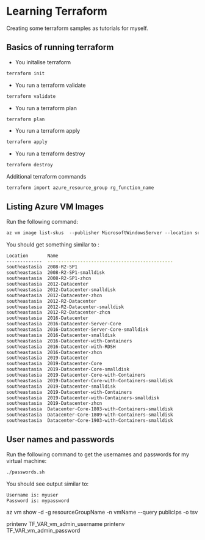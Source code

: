 # Learning Terraform

Creating some terraform samples as tutorials for myself.


## Basics of running terraform

- You initalise terraform

```bash
terraform init
```

- You run a terraform validate

```bash
terraform validate
```

- You run a terraform plan

```bash
terraform plan
```

- You run a terraform apply

```bash
terraform apply
```

- You run a terraform destroy

```bash
terraform destroy
```

Additional terraform commands

```bash
terraform import azure_resource_group rg_function_name
```

## Listing Azure VM Images

Run the following command:

```powershell
az vm image list-skus  --publisher MicrosoftWindowsServer --location southeastasia --offer windowsserver
```

You should get something similar to :

```bash
Location       Name
-------------  ----------------------------------------------
southeastasia  2008-R2-SP1
southeastasia  2008-R2-SP1-smalldisk
southeastasia  2008-R2-SP1-zhcn
southeastasia  2012-Datacenter
southeastasia  2012-Datacenter-smalldisk
southeastasia  2012-Datacenter-zhcn
southeastasia  2012-R2-Datacenter
southeastasia  2012-R2-Datacenter-smalldisk
southeastasia  2012-R2-Datacenter-zhcn
southeastasia  2016-Datacenter
southeastasia  2016-Datacenter-Server-Core
southeastasia  2016-Datacenter-Server-Core-smalldisk
southeastasia  2016-Datacenter-smalldisk
southeastasia  2016-Datacenter-with-Containers
southeastasia  2016-Datacenter-with-RDSH
southeastasia  2016-Datacenter-zhcn
southeastasia  2019-Datacenter
southeastasia  2019-Datacenter-Core
southeastasia  2019-Datacenter-Core-smalldisk
southeastasia  2019-Datacenter-Core-with-Containers
southeastasia  2019-Datacenter-Core-with-Containers-smalldisk
southeastasia  2019-Datacenter-smalldisk
southeastasia  2019-Datacenter-with-Containers
southeastasia  2019-Datacenter-with-Containers-smalldisk
southeastasia  2019-Datacenter-zhcn
southeastasia  Datacenter-Core-1803-with-Containers-smalldisk
southeastasia  Datacenter-Core-1809-with-Containers-smalldisk
southeastasia  Datacenter-Core-1903-with-Containers-smalldisk
```

## User names and passwords

Run the following command to get the usernames and passwords for my virtual machine:

```bash
./passwords.sh
```

You should see output similar to:

```bash
Username is: myuser
Password is: mypassword
```

az vm show -d -g resourceGroupName -n vmName --query publicIps -o tsv

printenv TF_VAR_vm_admin_username
printenv TF_VAR_vm_admin_password
